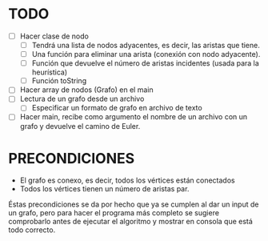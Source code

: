 # TODO
- [ ] Hacer clase de nodo
  - [ ] Tendrá una lista de nodos adyacentes, es decir, las aristas que tiene.
  - [ ] Una función para eliminar una arista (conexión con nodo adyacente).
  - [ ] Función que devuelve el número de aristas incidentes (usada para la heurística)
  - [ ] Función toString
- [ ] Hacer array de nodos (Grafo) en el main
- [ ] Lectura de un grafo desde un archivo
  - [ ] Especificar un formato de grafo en archivo de texto
- [ ] Hacer main, recibe como argumento el nombre de un archivo con un grafo y devuelve el camino de Euler.

# PRECONDICIONES
- El grafo es conexo, es decir, todos los vértices están conectados
- Todos los vértices tienen un número de aristas par.

Éstas precondiciones se da por hecho que ya se cumplen al dar un input de un grafo, pero para hacer el programa más completo se sugiere comprobarlo antes de ejecutar el algoritmo y mostrar en consola que está todo correcto.